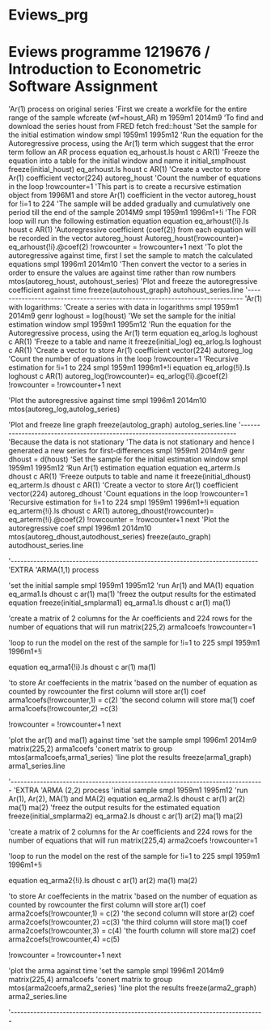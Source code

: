 Eviews_prg
==========
Eviews programme 1219676 / Introduction to Econometric Software Assignment
==========
'Ar(1) process on original series
'First we create a workfile for the entire range of the sample
wfcreate (wf=houst_AR) m 1959m1 2014m9
‘To find and download the series houst from FRED
fetch fred::houst
'Set the sample for the initial estimation window
smpl 1959m1 1995m12
'Run the equation for the Autoregressive process, using the Ar(1) term which suggest that the error term follow an AR process
equation eq_arhoust.ls houst c AR(1)
'Freeze the equation into a table for the initial window and name it initial_smplhoust
freeze(initial_houst) eq_arhoust.ls houst c AR(1)
'Create a vector to store Ar(1) coefficient
vector(224) autoreg_houst
'Count the number of equations in the loop
!rowcounter=1
'This part is to create a recursive estimation object from 1996M1 and store Ar(1) coefficient in the vector autoreg_houst
for !i=1 to 224
'The sample will be added gradually and cumulatively one period till the end of the sample 2014M9
smpl 1959m1 1996m1+!i
'The FOR loop will run the following estimation equation
equation eq_arhoust{!i}.ls houst c AR(1)
'Autoregressive coefficient (coef(2)) from each equation will be recorded in the vector autoreg_houst
Autoreg_houst(!rowcounter)= eq_arhoust{!i}.@coef(2)
!rowcounter = !rowcounter+1
next
'To plot the autoregressive against time, first I set the sample to match the calculated equations
smpl 1996m1 2014m10
'Then convert the vector to a series in order to ensure the values are against time rather than row numbers
mtos(autoreg_houst, autohoust_series)
'Plot and freeze the autoregressive coefficient against time
freeze(autohoust_graph) autohoust_series.line
'----------------------------------------------------------------------------
'Ar(1) with logarithms:
'Create a series with data in logarithms
smpl 1959m1 2014m9
genr loghoust = log(houst)
'We set the sample for the initial estimation window
smpl 1959m1 1995m12
'Run the equation for the Autoregressive process, using the Ar(1) term
equation eq_arlog.ls loghoust c AR(1)
'Freeze to a table and name it
freeze(initial_log) eq_arlog.ls loghoust c AR(1)
'Create a vector to store Ar(1) coefficient
vector(224) autoreg_log
'Count the number of equations in the loop
!rowcounter=1
'Recursive estimation
for !i=1 to 224
smpl 1959m1 1996m1+!i
equation eq_arlog{!i}.ls loghoust c AR(1)
autoreg_log(!rowcounter)= eq_arlog{!i}.@coef(2)
!rowcounter = !rowcounter+1
next

'Plot the autoregressive against time
smpl 1996m1 2014m10
mtos(autoreg_log,autolog_series)

'Plot and freeze line graph
freeze(autolog_graph) autolog_series.line
'----------------------------------------------------------------------------
'Because the data is not stationary
'The data is not stationary and hence I generated a new series for first-differences
smpl 1959m1 2014m9
genr dhoust = d(houst)
‘Set the sample for the initial estimation window
smpl 1959m1 1995m12
‘Run Ar(1) estimation equation
equation eq_arterm.ls dhoust c AR(1)
'Freeze outputs to table and name it
freeze(initial_dhoust) eq_arterm.ls dhoust c AR(1)
'Create a vector to store Ar(1) coefficient
vector(224) autoreg_dhoust
'Count equations in the loop
!rowcounter=1
'Recursive estimation
for !i=1 to 224
smpl 1959m1 1996m1+!i
equation eq_arterm{!i}.ls dhoust c AR(1)
autoreg_dhoust(!rowcounter)= eq_arterm{!i}.@coef(2)
!rowcounter = !rowcounter+1
next
'Plot the autoregressive coef
smpl 1996m1 2014m10
mtos(autoreg_dhoust,autodhoust_series)
freeze(auto_graph) autodhoust_series.line

'----------------------------------------------------------------------------
'EXTRA
'ARMA(1,1) process

'set the initial sample
smpl 1959m1 1995m12
'run Ar(1) and MA(1)
equation eq_arma1.ls dhoust c ar(1) ma(1)
'freez the output results for the estimated equation
freeze(initial_smplarma1) eq_arma1.ls dhoust c ar(1) ma(1)

'create a matrix of 2 columns for the Ar coefficients and 224 rows for the number of equations that will run
matrix(225,2) arma1coefs
!rowcounter=1

'loop to run the model on the rest of the sample
for !i=1 to 225
smpl 1959m1 1996m1+!i

equation eq_arma1{!i}.ls dhoust c ar(1) ma(1)

'to store Ar coeffecients in the matrix
'based on the number of equation as counted by rowcounter the first column will store ar(1) coef
arma1coefs(!rowcounter,1) = c(2) 
'the second column will store ma(1) coef
arma1coefs(!rowcounter,2) =c(3)

!rowcounter = !rowcounter+1
next 

'plot the ar(1) and ma(1) against time
'set the sample
smpl 1996m1  2014m9
matrix(225,2) arma1coefs
'conert matrix to group
mtos(arma1coefs,arma1_series)
'line plot the results
freeze(arma1_graph) arma1_series.line

'------------------------------------------------------------------------------
'EXTRA
'ARMA (2,2) process
'initial sample
smpl 1959m1 1995m12
'run Ar(1), Ar(2), MA(1) and MA(2)
equation eq_arma2.ls dhoust c ar(1) ar(2) ma(1) ma(2)
'freez the output results for the estimated equation
freeze(initial_smplarma2) eq_arma2.ls dhoust c ar(1) ar(2) ma(1) ma(2)

'create a matrix of 2 columns for the Ar coefficients and 224 rows for the number of equations that will run
matrix(225,4) arma2coefs
!rowcounter=1

'loop to run the model on the rest of the sample
for !i=1 to 225
smpl 1959m1 1996m1+!i

equation eq_arma2{!i}.ls dhoust c ar(1) ar(2) ma(1) ma(2)

'to store Ar coeffecients in the matrix
'based on the number of equation as counted by rowcounter the first column will store ar(1) coef
arma2coefs(!rowcounter,1) = c(2) 
'the second column will store ar(2) coef
arma2coefs(!rowcounter,2) =c(3)
'the third column will store ma(1) coef
arma2coefs(!rowcounter,3) = c(4) 
'the fourth column will store ma(2) coef
arma2coefs(!rowcounter,4) =c(5)



!rowcounter = !rowcounter+1
next 

'plot the arma against time
'set the sample
smpl 1996m1  2014m9
matrix(225,4) arma1coefs
'conert matrix to group
mtos(arma2coefs,arma2_series)
'line plot the results
freeze(arma2_graph) arma2_series.line

'------------------------------------------------------------------------------
